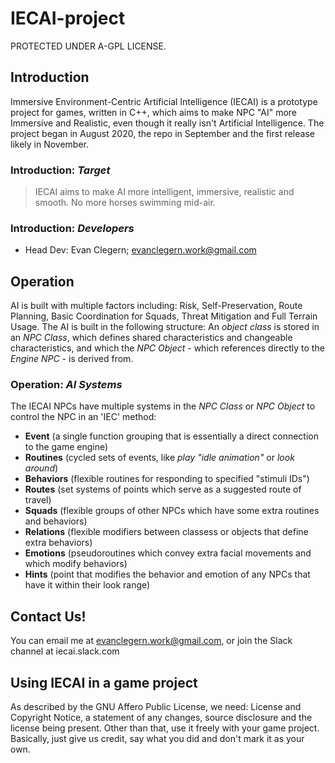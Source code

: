 # IECAI-project
PROTECTED UNDER A-GPL LICENSE.
## Introduction
Immersive Environment-Centric Artificial Intelligence (IECAI) is a prototype project for games, written in C++, which aims to make NPC "AI" more Immersive and Realistic, even though it really isn't Artificial Intelligence. The project began in August 2020, the repo in September and the first release likely in November.

### Introduction: _Target_
> IECAI aims to make AI more intelligent, immersive, realistic and smooth. No more horses swimming mid-air.
### Introduction: _Developers_
- Head Dev: Evan Clegern; evanclegern.work@gmail.com

## Operation
AI is built with multiple factors including: Risk, Self-Preservation, Route Planning, Basic Coordination for Squads, Threat Mitigation and Full Terrain Usage. The AI is built in the following structure:
  An _object class_ is stored in an _NPC Class_, which defines shared characteristics and changeable characteristics, and which the _NPC Object_ - which references directly to the _Engine NPC_ - is derived from.
  
### Operation: _AI Systems_
The IECAI NPCs have multiple systems in the _NPC Class_ or _NPC Object_ to control the NPC in an 'IEC' method:
  - **Event** (a single function grouping that is essentially a direct connection to the game engine)
  - **Routines** (cycled sets of events, like _play "idle animation"_ or _look around_)
  - **Behaviors** (flexible routines for responding to specified "stimuli IDs")
  - **Routes** (set systems of points which serve as a suggested route of travel)
  - **Squads** (flexible groups of other NPCs which have some extra routines and behaviors)
  - **Relations** (flexible modifiers between classess or objects that define extra behaviors)
  - **Emotions** (pseudoroutines which convey extra facial movements and which modify behaviors)
  - **Hints** (point that modifies the behavior and emotion of any NPCs that have it within their look range)

## Contact Us!
You can email me at evanclegern.work@gmail.com, or join the Slack channel at iecai.slack.com

## Using IECAI in a game project
As described by the GNU Affero Public License, we need: License and Copyright Notice, a statement of any changes, source disclosure and the license being present. Other than that, use it freely with your game project. Basically, just give us credit, say what you did and don't mark it as your own.
